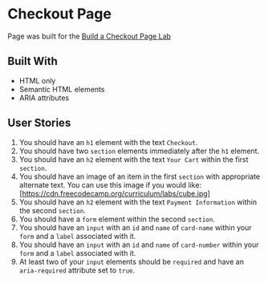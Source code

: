 # Checkout Page

Page was built for the [Build a Checkout Page Lab](https://www.freecodecamp.org/learn/full-stack-developer/lab-checkout-page/build-a-checkout-page)

## Built With

- HTML only
- Semantic HTML elements
- ARIA attributes

## User Stories

1. You should have an `h1` element with the text `Checkout`.
2. You should have two `section` elements immediately after the `h1` element.
3. You should have an `h2` element with the text `Your Cart` within the first `section`.
4. You should have an image of an item in the first `section` with appropriate alternate text. You can use this image if you would like: [https://cdn.freecodecamp.org/curriculum/labs/cube.jpg]
5. You should have an `h2` element with the text `Payment Information` within the second `section`.
6. You should have a `form` element within the second `section`.
7. You should have an `input` with an `id` and `name` of `card-name` within your `form` and a `label` associated with it.
8. You should have an `input` with an `id` and `name` of `card-number` within your `form` and a `label` associated with it.
9. At least two of your `input` elements should be `required` and have an `aria-required` attribute set to `true`.
